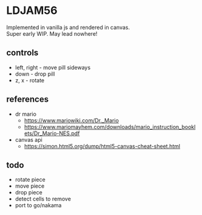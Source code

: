 # LDJAM56

Implemented in vanilla js and rendered in canvas.  
Super early WIP. May lead nowhere!


## controls

- left, right - move pill sideways
- down - drop pill
- z, x - rotate


## references

- dr mario
    - https://www.mariowiki.com/Dr._Mario
    - https://www.mariomayhem.com/downloads/mario_instruction_booklets/Dr_Mario-NES.pdf
- canvas api
    - https://simon.html5.org/dump/html5-canvas-cheat-sheet.html


## todo

- rotate piece
- move piece
- drop piece
- detect cells to remove
- port to go/nakama
